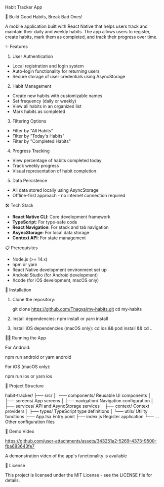 
Habit Tracker App

 📱 Build Good Habits, Break Bad Ones!

A mobile application built with React Native that helps users track and maintain their daily and weekly habits. The app allows users to register, create habits, mark them as completed, and track their progress over time.


 ✨ Features

 1. User Authentication
- Local registration and login system
- Auto-login functionality for returning users
- Secure storage of user credentials using AsyncStorage

 2. Habit Management
- Create new habits with customizable names
- Set frequency (daily or weekly)
- View all habits in an organized list
- Mark habits as completed

 3. Filtering Options
- Filter by "All Habits"
- Filter by "Today's Habits"
- Filter by "Completed Habits"

 4. Progress Tracking
- View percentage of habits completed today
- Track weekly progress
- Visual representation of habit completion

 5. Data Persistence
- All data stored locally using AsyncStorage
- Offline-first approach - no internet connection required

 🛠️ Tech Stack

- **React Native CLI**: Core development framework
- **TypeScript**: For type-safe code
- **React Navigation**: For stack and tab navigation
- **AsyncStorage**: For local data storage
- **Context API**: For state management

 📋 Prerequisites

- Node.js (>= 14.x)
- npm or yarn
- React Native development environment set up
- Android Studio (for Android development)
- Xcode (for iOS development, macOS only)

 🚀 Installation

1. Clone the repository:

   git clone https://github.com/Thagya/my-habits.git
   cd my-habits
 

2. Install dependencies:
   npm install
    or
   yarn install


3. Install iOS dependencies (macOS only):
   cd ios && pod install && cd ..


 🏃‍♂️ Running the App

For Android:


npm run android
 or
yarn android


For iOS (macOS only):

npm run ios
or
yarn ios


 📁 Project Structure


habit-tracker/
├── src/
│   ├── components/        Reusable UI components
│   ├── screens/           App screens
│   ├── navigation/        Navigation configuration
│   ├── services/          API and AsyncStorage services
│   ├── context/           Context providers
│   ├── types/             TypeScript type definitions
│   └── utils/             Utility functions
├── App.tsx                Entry point
├── index.js               Register application
└── ...                    Other configuration files




 🎥 Demo Video

https://github.com/user-attachments/assets/343251a2-5269-4373-9500-fba683643fe7



                                                              
A demonstration video of the app's functionality is available 

 📝 License

This project is licensed under the MIT License - see the LICENSE file for details.


